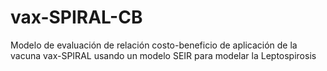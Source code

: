 # vax-SPIRAL-CB
Modelo de evaluación de relación costo-beneficio de aplicación de la vacuna vax-SPIRAL usando un modelo SEIR para modelar la Leptospirosis
